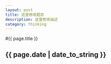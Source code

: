 ```yaml
---
layout: post
title: 这里修改题目
description: 这里修改描述
category: thinking
---
```


#{{ page.title }}
## {{ page.date | date_to_string }}